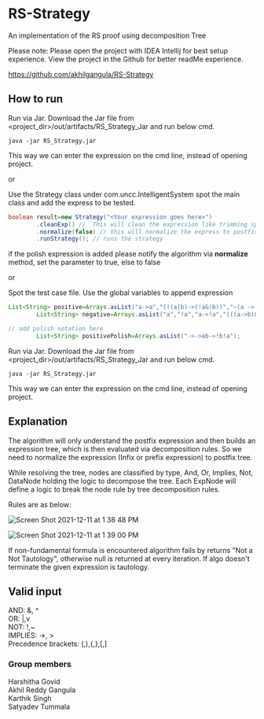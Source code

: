 # RS-Strategy

An implementation of the RS proof using decomposition Tree

Please note: Please open the project with IDEA Intellij for best setup experience. View the project in the Github for better readMe experience.  

https://github.com/akhilgangula/RS-Strategy

## How to run


Run via Jar. Download the Jar file from <project_dir>/out/artifacts/RS_Strategy_Jar and run below cmd.

```shell
java -jar RS_Strategy.jar
```

This way we can enter the expression on the cmd line, instead of opening project.

or

Use the Strategy class under com.uncc.IntelligentSystem spot the main class and add the express to be tested.

```java
boolean result=new Strategy("<Your expression goes here>")
        .cleanExp() //  This will clean the expression like trimming spaces, replacing operantor
        .normalize(false) // this will normalize the express to postfix
        .runStrategy(); // runs the strategy
```

if the polish expression is added please notify the algorithm via **normalize** method, set the parameter to true, else
to false

or

Spot the test case file. Use the global variables to append expression


```java
List<String> positive=Arrays.asList("a->a","(!(a|b)->(!a&!b))","~(a -> c) -> [~(c v d)-> (a ^ ~c)]","(!(a&b)->(!a|!b))","((a|b)->!a)|(!a->!c)","((a->b)->(!b->!a))");
        List<String> negative=Arrays.asList("a","!a","a->!a","(((a->b)&!c)|(a->c))","!(a->c)->(!(c|d)->(a&c))");

// add polish notation here
        List<String> positivePolish=Arrays.asList("->->ab->!b!a");
```

Run via Jar. Download the Jar file from <project_dir>/out/artifacts/RS_Strategy_Jar and run below cmd.

```shell
java -jar RS_Strategy.jar
```

This way we can enter the expression on the cmd line, instead of opening project.


## Explanation

The algorithm will only understand the postfix expression and then builds an expression tree, which is then evaluated via decomposition rules.
So we need to normalize the expression (Infix or prefix expression) to postfix tree.

While resolving the tree, nodes are classified by type, And, Or, Implies, Not, DataNode holding the logic to decompose the tree. Each ExpNode will define a logic to break the node rule by tree decomposition rules.

Rules are as below:

![Screen Shot 2021-12-11 at 1 38 48 PM](https://user-images.githubusercontent.com/58249928/145687854-51fc984f-36dd-427c-ba87-aa334a725070.png)


![Screen Shot 2021-12-11 at 1 39 00 PM](https://user-images.githubusercontent.com/58249928/145687862-6e290c45-466b-4e94-9997-01eb3e30aa09.png)


If non-fundamental formula is encountered algorithm fails by returns "Not a Not Tautology",
otherwise null is returned at every iteration. If algo doesn't terminate the given expression is tautology.


## Valid input

AND: &, ^  
OR: |,v  
NOT: !,~  
IMPLIES: ->, >  
Precedence brackets: (,),{,},[,]

### Group members

Harshitha Govid  
Akhil Reddy Gangula  
Karthik Singh  
Satyadev Tummala  
